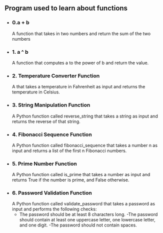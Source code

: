 ## Program used to learn about functions
+ ### 0.a + b
    A function that takes in two numbers and return the sum of the two numbers
+ ### 1. a ^ b
    A function that computes a to the power of b and return the value.
+ ### 2. Temperature Converter Function
    A that takes a temperature in Fahrenheit as input and returns the temperature in Celsius.
+ ### 3. String Manipulation Function
    A Python function called reverse_string that takes a string as input and returns the reverse of that string.
+ ### 4. Fibonacci Sequence Function
   A Python function called fibonacci_sequence that takes a number n as input and returns a list of the first n Fibonacci numbers.
+ ### 5. Prime Number Function
   A Python function called is_prime that takes a number as input and returns True if the number is prime, and False otherwise.
+ ### 6. Password Validation Function
   A Python function called validate_password that takes a password as input and performs the following checks:
    - The password should be at least 8 characters long.
    -The password should contain at least one uppercase letter, one lowercase letter, and one  digit.
    -The password should not contain spaces.

